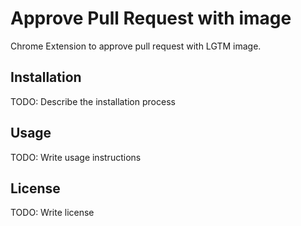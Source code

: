 # Approve Pull Request with image
Chrome Extension to approve pull request with LGTM image.

## Installation
TODO: Describe the installation process

## Usage
TODO: Write usage instructions

## License
TODO: Write license
